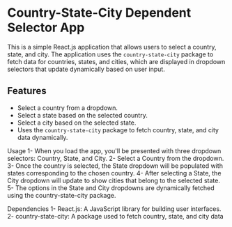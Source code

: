 # Country-State-City Dependent Selector App

This is a simple React.js application that allows users to select a country, state, and city. The application uses the `country-state-city` package to fetch data for countries, states, and cities, which are displayed in dropdown selectors that update dynamically based on user input.

## Features

- Select a country from a dropdown.
- Select a state based on the selected country.
- Select a city based on the selected state.
- Uses the `country-state-city` package to fetch country, state, and city data dynamically.

Usage
1- When you load the app, you'll be presented with three dropdown selectors: Country, State, and City.
2- Select a Country from the dropdown.
3- Once the country is selected, the State dropdown will be populated with states corresponding to the chosen country.
4- After selecting a State, the City dropdown will update to show cities that belong to the selected state.
5- The options in the State and City dropdowns are dynamically fetched using the country-state-city package.

Dependencies
1- React.js: A JavaScript library for building user interfaces.
2- country-state-city: A package used to fetch country, state, and city data
